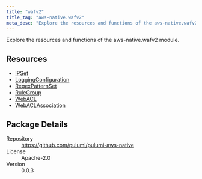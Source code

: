 ```yaml
---
title: "wafv2"
title_tag: "aws-native.wafv2"
meta_desc: "Explore the resources and functions of the aws-native.wafv2 module."
---
```


<!-- WARNING: this file was generated by Pulumi Docs Generator. -->
<!-- Do not edit by hand unless you're certain you know what you are doing! -->

Explore the resources and functions of the aws-native.wafv2 module.

<h2 id="resources">Resources</h2>
<ul class="api">
    <li><a href="ipset" title="IPSet"><span class="symbol resource"></span>IPSet</a></li>
    <li><a href="loggingconfiguration" title="LoggingConfiguration"><span class="symbol resource"></span>LoggingConfiguration</a></li>
    <li><a href="regexpatternset" title="RegexPatternSet"><span class="symbol resource"></span>RegexPatternSet</a></li>
    <li><a href="rulegroup" title="RuleGroup"><span class="symbol resource"></span>RuleGroup</a></li>
    <li><a href="webacl" title="WebACL"><span class="symbol resource"></span>WebACL</a></li>
    <li><a href="webaclassociation" title="WebACLAssociation"><span class="symbol resource"></span>WebACLAssociation</a></li>
</ul>

<h2 id="package-details">Package Details</h2>
<dl class="package-details">
	<dt>Repository</dt>
	<dd><a href="https://github.com/pulumi/pulumi-aws-native">https://github.com/pulumi/pulumi-aws-native</a></dd>
	<dt>License</dt>
	<dd>Apache-2.0</dd>
	<dt>Version</dt>
	<dd>0.0.3</dd>
</dl>

